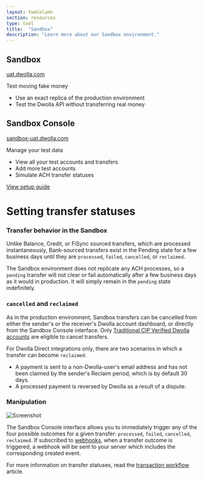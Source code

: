 ```yaml
---
layout: twoColumn
section: resources
type: tool
title:  "Sandbox"
description: "Learn more about our Sandbox environment."
---
```


<section class="side-by-side-compare">
    <div>
        <h1>Sandbox</h1>
        <a href="https://uat.dwolla.com">uat.dwolla.com</a>
        <p>Test moving fake money</p>
        <ul>
            <li>Use an exact replica of the production environment</li>
            <li>Test the Dwolla API without transferring real money</li>
        </ul>
    </div>
    <div>
        <h1>Sandbox Console</h1>
        <a href="https://sandbox-uat.dwolla.com">sandbox-uat.dwolla.com</a>
        <p>Manage your test data</p>
        <ul>
            <li>View all your test accounts and transfers</li>
            <li>Add more test accounts</li>
            <li>Simulate ACH transfer statuses</li>
        </ul>
    </div>
</section>

<a class="btn secondary" href="/guides/sandbox-setup">View setup guide</a>

# Setting transfer statuses

### Transfer behavior in the Sandbox

Unlike Balance, Credit, or FiSync sourced transfers, which are processed instantaneously, Bank-sourced transfers exist in the Pending state for a few business days until they are `processed`, `failed`, `cancelled`, or `reclaimed`.

The Sandbox environment does not replicate any ACH processes, so a `pending` transfer will not clear or fail automatically after a few business days as it would in production. It will simply remain in the `pending` state indefinitely.

### `cancelled` and `reclaimed`

As in the production environment, Sandbox transfers can be cancelled from either the sender's or the receiver's Dwolla account dashboard, or directly from the Sandbox Console interface. Only [Traditional CIP Verified Dwolla accounts](/resources/account-types.html)</a> are eligible to cancel transfers. 

For Dwolla Direct integrations only, there are two scenarios in which a transfer can become `reclaimed`:
- A payment is sent to a non-Dwolla-user's email address and has not been claimed by the sender's Reclaim period, which is by default 30 days.
- A processed payment is reversed by Dwolla as a result of a dispute.

### Manipulation

![Screenshot](/images/sandbox-admin-manipulation.png)

The Sandbox Console interface allows you to immediately trigger any of the four possible outcomes for a given transfer: `processed`, `failed`, `cancelled`, `reclaimed`. If subscribed to [webhooks](/guides/webhooks), when a transfer outcome is triggered, a webhook will be sent to your server which includes the corresponding created event.

For more information on transfer statuses, read the [transaction workflow](/resources/transaction-workflow.html) article.
